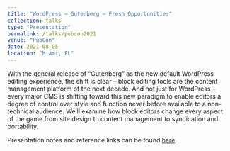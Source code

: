 ```yaml
---
title: "WordPress – Gutenberg – Fresh Opportunities"
collection: talks
type: "Presentation"
permalink: /talks/pubcon2021
venue: "PubCon"
date: 2021-08-05
location: "Miami, FL"
---
```


With the general release of “Gutenberg” as the new default WordPress editing experience, the shift is clear – block editing tools are the content management platform of the next decade. And not just for WordPress – every major CMS is shifting toward this new paradigm to enable editors a degree of control over style and function never before available to a non-technical audience. We’ll examine how block editors change every aspect of the game from site design to content management to syndication and portability.

Presentation notes and reference links can be found [here](https://latlo.ng/pub21/).

